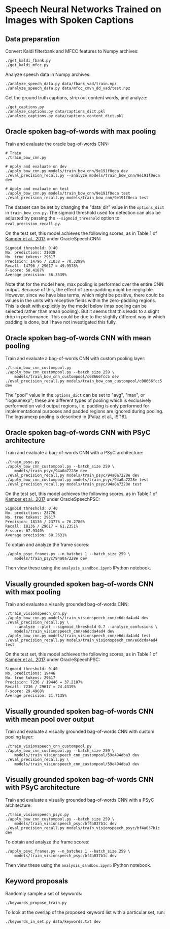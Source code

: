 Speech Neural Networks Trained on Images with Spoken Captions
=============================================================

Data preparation
----------------
Convert Kaldi filterbank and MFCC features to Numpy archives:

    ./get_kaldi_fbank.py
    ./get_kaldi_mfcc.py

Analyze speech data in Numpy archives:

    ./analyze_speech_data.py data/fbank_vad/train.npz
    ./analyze_speech_data.py data/mfcc_cmvn_dd_vad/test.npz

Get the ground truth captions, strip out content words, and analyze:

    ./get_captions.py
    ./analyze_captions.py data/captions_dict.pkl
    ./analyze_captions.py data/captions_content_dict.pkl


Oracle spoken bag-of-words with max pooling
-------------------------------------------
Train and evaluate the oracle bag-of-words CNN:

    # Train
    ./train_bow_cnn.py

    # Apply and evaluate on dev
    ./apply_bow_cnn.py models/train_bow_cnn/9e191f0eca dev
    ./eval_precision_recall.py --analyze models/train_bow_cnn/9e191f0eca dev

    # Apply and evaluate on test
    ./apply_bow_cnn.py models/train_bow_cnn/9e191f0eca test
    ./eval_precision_recall.py models/train_bow_cnn/9e191f0eca test

The dataset can be set by changing the "data_dir" value in the `options_dict`
in `train_bow_cnn.py`. The sigmoid threshold used for detection can also be
adjusted by passing the `--sigmoid_threshold` option to
`eval_precision_recall.py`.

On the test set, this model achieves the following scores, as in Table 1 of
[Kamper et al., 2017](https://arxiv.org/abs/1703.08136) under OracleSpeechCNN:

    Sigmoid threshold: 0.40
    No. predictions: 21038
    No. true tokens: 29617
    Precision: 14796 / 21038 = 70.3299%
    Recall: 14796 / 29617 = 49.9578%
    F-score: 58.4187%
    Average precision: 56.3539%

Note that for the model here, max pooling is performed over the entire CNN
output. Because of this, the effect of zero-padding might be negligible.
However, since we have bias terms, which might be positive, there could be
values in the units with receptive fields within the zero-padding regions. This
is dealt with explicitly by the model below (max pooling can be selected rather
than mean pooling). But it seems that this leads to a slight drop in
performance. This could be due to the slightly different way in which padding
is done, but I have not investigated this fully.


Oracle spoken bag-of-words CNN with mean pooling
------------------------------------------------
Train and evaluate a bag-of-words CNN with custom pooling layer:

    ./train_bow_cnn_custompool.py
    ./apply_bow_cnn_custompool.py --batch_size 259 \
        models/train_bow_cnn_custompool/c08666fcc5 dev
    ./eval_precision_recall.py models/train_bow_cnn_custompool/c08666fcc5 dev

The "pool" value in the `options_dict` can be set to "avg", "max", or
"logsumexp"; these are different types of pooling which is exclusively
performed on valid output regions, i.e. padding is only performed for
implementational purposes and padded regions are ignored during pooling. The
logsumexp pooling is described in [Palaz et al., IS'16].


Oracle spoken bag-of-words CNN with PSyC architecture
-----------------------------------------------------
Train and evaluate a bag-of-words CNN with a PSyC architecture:

    ./train_psyc.py
    ./apply_bow_cnn_custompool.py --batch_size 259 \
        models/train_psyc/94a0a7228e dev
    ./eval_precision_recall.py models/train_psyc/94a0a7228e dev
    ./apply_bow_cnn_custompool.py models/train_psyc/94a0a7228e test
    ./eval_precision_recall.py models/train_psyc/94a0a7228e test

On the test set, this model achieves the following scores, as in Table 1 of
[Kamper et al., 2017](https://arxiv.org/abs/1703.08136) under OracleSpeechPSC:

    Sigmoid threshold: 0.40
    No. predictions: 23776
    No. true tokens: 29617
    Precision: 18136 / 23776 = 76.2786%
    Recall: 18136 / 29617 = 61.2351%
    F-score: 67.9340%
    Average precision: 68.2631%

To obtain and analyze the frame scores:

    ./apply_psyc_frames.py --n_batches 1 --batch_size 259 \
        models/train_psyc/94a0a7228e dev

Then view these using the `analysis_sandbox.ipynb` IPython notebook.


Visually grounded spoken bag-of-words CNN with max pooling
----------------------------------------------------------
Train and evaluate a visually grounded bag-of-words CNN:

    ./train_visionspeech_cnn.py
    ./apply_bow_cnn.py models/train_visionspeech_cnn/e6dcda4ad4 dev
    ./eval_precision_recall.py \
        --analyze --plot --sigmoid_threshold 0.7 --analyze_confusions \
        models/train_visionspeech_cnn/e6dcda4ad4 dev
    ./apply_bow_cnn.py models/train_visionspeech_cnn/e6dcda4ad4 test
    ./eval_precision_recall.py models/train_visionspeech_cnn/e6dcda4ad4 test

On the test set, this model achieves the following scores, as in Table 1 of
[Kamper et al., 2017](https://arxiv.org/abs/1703.08136) under OracleSpeechPSC:

    Sigmoid threshold: 0.40
    No. predictions: 19446
    No. true tokens: 29617
    Precision: 7236 / 19446 = 37.2107%
    Recall: 7236 / 29617 = 24.4319%
    F-score: 29.4968%
    Average precision: 21.7135%


Visually grounded spoken bag-of-words CNN with mean pool over output
--------------------------------------------------------------------
Train and evaluate a visually grounded bag-of-words CNN with custom pooling
layer:

    ./train_visionspeech_cnn_custompool.py
    ./apply_bow_cnn_custompool.py --batch_size 259 \
        models/train_visionspeech_cnn_custompool/59e494dba3 dev
    ./eval_precision_recall.py \
        models/train_visionspeech_cnn_custompool/59e494dba3 dev


Visually grounded spoken bag-of-words CNN with PSyC architecture
----------------------------------------------------------------
Train and evaluate a visually grounded bag-of-words CNN with a PSyC
architecture:

    ./train_visionspeech_psyc.py
    ./apply_bow_cnn_custompool.py --batch_size 259 \
        models/train_visionspeech_psyc/bf4a037b1c dev
    ./eval_precision_recall.py models/train_visionspeech_psyc/bf4a037b1c dev

To obtain and analyze the frame scores:

    ./apply_psyc_frames.py --n_batches 1 --batch_size 259 \
        models/train_visionspeech_psyc/bf4a037b1c dev

Then view these using the `analysis_sandbox.ipynb` IPython notebook.


Keyword proposals
-----------------
Randomly sample a set of keywords:

    ./keywords_propose_train.py

To look at the overlap of the proposed keyword list with a particular set, run:

    ./keywords_in_set.py data/keywords.txt dev
